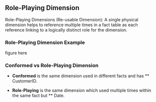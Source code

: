## Role-Playing Dimension

Role-Playing Dimensions (Re-usable Dimension): A single physical dimension helps to reference multiple times in a
    fact table as each reference linking to a logically distinct role
    for the dimension.
### Role-Playing Dimension Example

figure here
### Conformed vs Role-Playing Dimension


-   **Conformed** is the same dimension used in different facts and has
    ** CustomerID.

-   **Role-Playing** is the same dimension which used multiple times
    within the same fact but ** Date.
